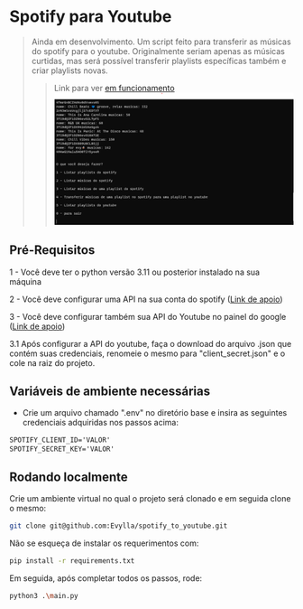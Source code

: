 # Spotify para Youtube
> Ainda em desenvolvimento.
> Um script feito para transferir as músicas do spotify para o youtube. Originalmente seriam apenas as músicas curtidas, mas será possível transferir playlists específicas também e criar playlists novas.
> > Link para ver [em funcionamento](https://0mvvt.sharepoint.com/:v:/s/Projetos/EVXnMbJ-325NgypwTrpz7m8BmxG1nvU8T_q_mlWaKRtU4w?e=8l02Sf)
![imagem](cmd.png)

## Pré-Requisitos

1 - Você deve ter o python versão 3.11 ou posterior instalado na sua máquina

2 - Você deve configurar uma API na sua conta do spotify ([Link de apoio](https://developer.spotify.com/documentation/web-api))

3 - Você deve configurar também sua API do Youtube no painel do google ([Link de apoio](https://developers.google.com/youtube/v3/getting-started?hl=pt-br))

3.1 Após configurar a API do youtube, faça o download do arquivo .json que contém suas credenciais, renomeie o mesmo para "client_secret.json" e o cole na raiz do projeto.

## Variáveis de ambiente necessárias

- Crie um arquivo chamado ".env" no diretório base e insira as seguintes credenciais adquiridas nos passos acima:
```.env
SPOTIFY_CLIENT_ID='VALOR'
SPOTIFY_SECRET_KEY='VALOR'
```
## Rodando localmente

Crie um ambiente virtual no qual o projeto será clonado e em seguida clone o mesmo:
```bash
git clone git@github.com:Evylla/spotify_to_youtube.git
```
Não se esqueça de instalar os requerimentos com:
```bash
pip install -r requirements.txt
```
Em seguida, após completar todos os passos, rode:
```bash
python3 .\main.py
```
